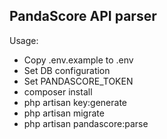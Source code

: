 ## PandaScore API parser

Usage:

- Copy .env.example to .env
- Set DB configuration
- Set PANDASCORE_TOKEN
- composer install
- php artisan key:generate
- php artisan migrate
- php artisan pandascore:parse
